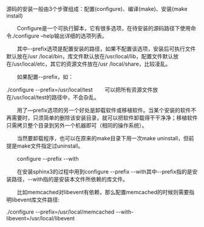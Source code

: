 源码的安装一般由3个步骤组成：配置(configure)、编译(make)、安装(make install)

　　Configure是一个可执行脚本，它有很多选项，在待安装的源码路径下使用命令./configure –help输出详细的选项列表。

　　其中--prefix选项是配置安装的路径，如果不配置该选项，安装后可执行文件默认放在/usr /local/bin，库文件默认放在/usr/local/lib，配置文件默认放在/usr/local/etc，其它的资源文件放在/usr /local/share，比较凌乱。

　　如果配置--prefix，如：

./configure --prefix=/usr/local/test
　　可以把所有资源文件放在/usr/local/test的路径中，不会杂乱。

　　用了—prefix选项的另一个好处是卸载软件或移植软件。当某个安装的软件不再需要时，只须简单的删除该安装目录，就可以把软件卸载得干干净净；移植软件只需拷贝整个目录到另外一个机器即可（相同的操作系统）。

　　当然要卸载程序，也可以在原来的make目录下用一次make uninstall，但前提是make文件指定过uninstall。

　　configure --prefix  --with

　　在安装sphinx3的过程中用到configure --prefix  --with其中--prefix指的是安装路径，--with指的是安装本文件所依赖的库文件。

　　比如memcached对libevent有依赖，那么配置memcached的时候则需要指明libevent库文件路径:

./configure --prefix=/usr/local/memcached --with-libevent=/usr/local/libevent
